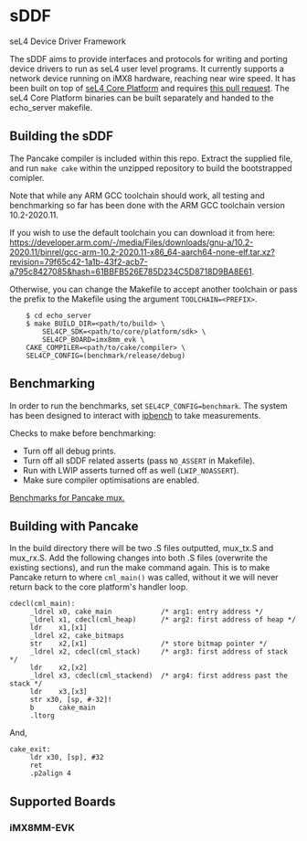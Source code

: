 # sDDF
seL4 Device Driver Framework

The sDDF aims to provide interfaces and protocols for writing and
porting device drivers to run as seL4 user level programs. It
currently supports a network device running on iMX8 hardware, reaching
near wire speed.  It has been built on top of [seL4 Core
Platform](https://github.com/BreakawayConsulting/sel4cp) and requires
[this pull
request](https://github.com/BreakawayConsulting/sel4cp/pull/11). The
seL4 Core Platform binaries can be built separately and handed to the
echo_server makefile.

## Building the sDDF

The Pancake compiler is included within this repo. Extract the supplied file, and run ```make cake``` within the unzipped repository 
to build the bootstrapped comipler.

Note that while any ARM GCC toolchain should work, all testing and
benchmarking so far has been done with the ARM GCC toolchain version 10.2-2020.11.

If you wish to use the default toolchain you can download it from here:
https://developer.arm.com/-/media/Files/downloads/gnu-a/10.2-2020.11/binrel/gcc-arm-10.2-2020.11-x86_64-aarch64-none-elf.tar.xz?revision=79f65c42-1a1b-43f2-acb7-a795c8427085&hash=61BBFB526E785D234C5D8718D9BA8E61.

Otherwise, you can change the Makefile to accept another toolchain or pass the prefix
to the Makefile using the argument `TOOLCHAIN=<PREFIX>`.

```
    $ cd echo_server
    $ make BUILD_DIR=<path/to/build> \
        SEL4CP_SDK=<path/to/core/platform/sdk> \
        SEL4CP_BOARD=imx8mm_evk \
	CAKE_COMPILER=<path/to/cake/compiler> \
	SEL4CP_CONFIG=(benchmark/release/debug)
```

## Benchmarking

In order to run the benchmarks, set `SEL4CP_CONFIG=benchmark`. The
system has been designed to interact with
[ipbench](https://sourceforge.net/projects/ipbench/) to take
measurements.

Checks to make before benchmarking:
* Turn off all debug prints.
* Turn off all sDDF related asserts (pass `NO_ASSERT` in Makefile).
* Run with LWIP asserts turned off as well (`LWIP_NOASSERT`).
* Make sure compiler optimisations are enabled.

[Benchmarks for Pancake mux.](https://bit.ly/3oHrgZ4)

## Building with Pancake

In the build directory there will be two .S files outputted, mux_tx.S and mux_rx.S. Add the following changes into both .S files (overwrite the existing sections), and run the make command again. This is to make Pancake return to where ```cml_main()``` was called, without it we will never return back to the core platform's handler loop.
```
cdecl(cml_main):
     _ldrel x0, cake_main            /* arg1: entry address */
     _ldrel x1, cdecl(cml_heap)      /* arg2: first address of heap */
     ldr    x1,[x1]
     _ldrel x2, cake_bitmaps
     str    x2,[x1]                  /* store bitmap pointer */
     _ldrel x2, cdecl(cml_stack)     /* arg3: first address of stack */
     ldr    x2,[x2]
     _ldrel x3, cdecl(cml_stackend)  /* arg4: first address past the stack */
     ldr    x3,[x3]
	 str x30, [sp, #-32]!
     b      cake_main
     .ltorg
```

And, 

```
cake_exit:
     ldr x30, [sp], #32
	 ret
     .p2align 4

```

## Supported Boards

### iMX8MM-EVK

